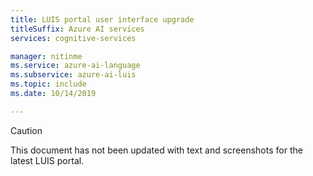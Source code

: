 ```yaml
---
title: LUIS portal user interface upgrade
titleSuffix: Azure AI services
services: cognitive-services

manager: nitinme
ms.service: azure-ai-language
ms.subservice: azure-ai-luis
ms.topic: include 
ms.date: 10/14/2019

---
```


> [!Caution]
> This document has not been updated with text and screenshots for the latest LUIS portal. 

